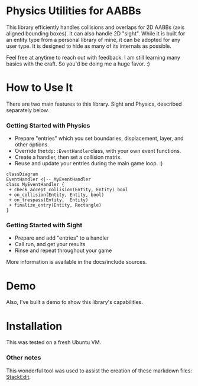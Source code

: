 # Physics Utilities for AABBs
This library efficiently handles collisions and overlaps for 2D AABBs (axis aligned bounding boxes). It can also handle 2D "sight". While it is built for an entity type from a personal library of mine, it can be adopted for any user type. It is designed to hide as many of its internals as possible.

Feel free at anytime to reach out with feedback. I am still learning many basics with the craft. So you'd be doing me a huge favor. :)

# How to Use It
There are two main features to this library. Sight and Physics, described separately below.

### Getting Started with Physics
- Prepare "entries" which you set boundaries, displacement, layer, and other options.
- Override the`tdp::EventHandler`class, with your own event functions.
- Create a handler, then set a collision matrix.
- Reuse and update your entries during the main game loop. :)

```mermaid
classDiagram
EventHandler <|-- MyEventHandler
class MyEventHandler {
 + check_accept_collision(Entity, Entity) bool
 + on_collision(Entity, Entity, bool)
 + on_trespass(Entity,  Entity)
 + finalize_entry(Entity, Rectangle)
}
```

### Getting Started with Sight
- Prepare and add "entries" to a handler
- Call run, and get your results
- Rinse and repeat throughout your game

More information is available in the docs/include sources.

# Demo
Also, I've built a demo to show this library's capabilities.

# Installation
This was tested on a fresh Ubuntu VM.

### Other notes
This wonderful tool was used to assist the creation of these markdown files: [StackEdit](https://stackedit.io/).
